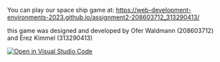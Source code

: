 You can play our space ship game at:
https://web-development-environments-2023.github.io/assignment2-208603712_313290413/

this game was designed and developed by Ofer Waldmann (208603712) and Erez Kimmel (313290413)


[![Open in Visual Studio Code](https://classroom.github.com/assets/open-in-vscode-718a45dd9cf7e7f842a935f5ebbe5719a5e09af4491e668f4dbf3b35d5cca122.svg)](https://classroom.github.com/online_ide?assignment_repo_id=10965814&assignment_repo_type=AssignmentRepo)
